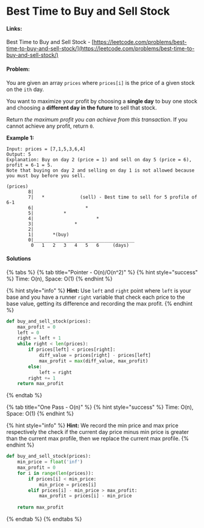 # Best Time to Buy and Sell Stock

#### Links:

Best Time to Buy and Sell Stock - [https://leetcode.com/problems/best-time-to-buy-and-sell-stock/](https://leetcode.com/problems/best-time-to-buy-and-sell-stock/)

#### Problem:

You are given an array `prices` where `prices[i]` is the price of a given stock on the `ith` day.

You want to maximize your profit by choosing a **single day** to buy one stock and choosing a **different day in the future** to sell that stock.

Return _the maximum profit you can achieve from this transaction_. If you cannot achieve any profit, return `0`.

**Example 1:**

```
Input: prices = [7,1,5,3,6,4]
Output: 5
Explanation: Buy on day 2 (price = 1) and sell on day 5 (price = 6), profit = 6-1 = 5.
Note that buying on day 2 and selling on day 1 is not allowed because you must buy before you sell.
```

```
(prices)
        8|
        7|   *             (sell) - Best time to sell for 5 profile of 6-1
        6|                   * 
        5|           * 
        4|                       *
        3|               *
        2|
        1|       *(buy)
        0|_____________________________________
         0   1   2   3   4   5   6     (days)

```

#### Solutions

{% tabs %}
{% tab title="Pointer - O(n)/O(n^2)" %}
{% hint style="success" %}
Time: O(n), Space: O(1)
{% endhint %}

{% hint style="info" %}
**Hint:** Use `left` and `right` point where `left` is your base and you have a runner `right` variable that check each price to the base value, getting its difference and recording the max profit.
{% endhint %}

```python
def buy_and_sell_stock(prices):
    max_profit = 0 
    left = 0
    right = left + 1
    while right < len(prices):
        if prices[left] < prices[right]:
            diff_value = prices[right] - prices[left]
            max_profit = max(diff_value, max_profit)
        else: 
            left = right
        right += 1
    return max_profit
```
{% endtab %}

{% tab title="One Pass - O(n)" %}
{% hint style="success" %}
Time: O(n), Space: O(1)
{% endhint %}

{% hint style="info" %}
**Hint:** We record the min price and max price respectively the check if the current day price minus min price is greater than the current max profile, then we replace the current max profile.
{% endhint %}

```python
def buy_and_sell_stock(prices):
    min_price = float('inf')
    max_profit = 0
    for i in range(len(prices)):
        if prices[i] < min_price:
            min_price = prices[i]
        elif prices[i] - min_price > max_profit:
            max_profit = prices[i] - min_price
        
    return max_profit 
```
{% endtab %}
{% endtabs %}

